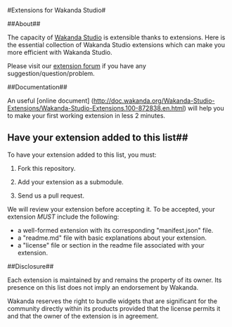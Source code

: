 #Extensions for Wakanda Studio#

##About##

The capacity of  [Wakanda Studio](http://wakanda.org) is extensible thanks to extensions. Here is the essential collection of Wakanda Studio extensions which can make you more efficient with Wakanda Studio.

Please visit our [extension forum](http://forum.wakanda.org/forumdisplay.php?27-Studio-Extensions) if you have any suggestion/question/problem.

##Documentation##

An useful [online document] (http://doc.wakanda.org/Wakanda-Studio-Extensions/Wakanda-Studio-Extensions.100-872838.en.html) will help you to make your first working extension in less 2 minutes.

## Have your extension added to this list##

To have your extension added to this list, you must:

1. Fork this repository.

2. Add your extension as a submodule.

3. Send us a pull request.


We will review your extension before accepting it. To be accepted, your extension *MUST* include the following:

* a well-formed extension with its corresponding "manifest.json" file.
* a "readme.md" file with basic explanations about your extension.
* a "license" file or section in the readme file associated with your extension.

##Disclosure##

Each extension is maintained by and remains the property of its owner. Its presence on this list does not imply an endorsement by Wakanda.

Wakanda reserves the right to bundle widgets that are significant for the community directly within its products provided that the license permits it and that the owner of the extension is in agreement.
